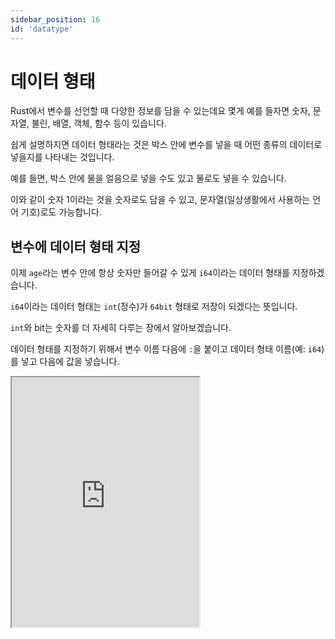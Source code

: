 ```yaml
---
sidebar_position: 16
id: 'datatype'
---
```


# 데이터 형태

Rust에서 변수를 선언할 때 다양한 정보를 담을 수 있는데요 몇게 예를 들자면 숫자, 문자열, 불린, 배열, 객체, 함수 등이 있습니다.

쉽게 설명하지면 데이터 형태라는 것은 박스 안에 변수를 넣을 때 어떤 종류의 데이터로 넣을지를 나타내는 것입니다.

예를 들면, 박스 안에 물을 얼음으로 넣을 수도 있고 물로도 넣을 수 있습니다.

이와 같이 숫자 1이라는 것을 숫자로도 담을 수 있고, 문자열(일상생활에서 사용하는 언어 기호)로도 가능합니다.

## 변수에 데이터 형태 지정

이제 `age`라는 변수 안에 항상 숫자만 들어갈 수 있게 `i64`이라는 데이터 형태를 지정하겠습니다.

`i64`이라는 데이터 형태는 `int`(정수)가 `64bit` 형태로 저장이 되겠다는 뜻입니다.

`int`와 bit는 숫자를 더 자세히 다루는 장에서 알아보겠습니다.

데이터 형태를 지정하기 위해서 변수 이름 다음에 `:`을 붙이고 데이터 형태 이름(예: `i64`)를 넣고 다음에 값을 넣습니다.

<iframe
  title="Rust Playground"
  src="https://play.rust-lang.org/?version=stable&mode=debug&edition=2021&code=fn%20main()%20%7B%0D%0A%20%20%20%20let%20age%3A%20i64%20%3D%2013%3B%0D%0A%20%20%20%20%0D%0A%20%20%20%20println!(%22%EB%82%98%EC%9D%B4%3A%20%7Bage%7D%22)%3B%0D%0A%20%20%20%20%0D%0A%20%20%20%20%2F%2F%EB%B0%91%20%EC%BD%94%EB%93%9C%EC%97%90%EC%84%9C%20%EC%97%90%EB%9F%AC%EA%B0%80%20%EC%83%9D%EA%B9%81%EB%8B%88%EB%8B%A4.%0D%0A%20%20%20%20%2F%2F%3C--%20(%EC%A7%80%EA%B8%88%20%27%2F%2F%27%EA%B0%80%20%EB%B6%99%EC%96%B4%20%EC%9E%88%EC%96%B4%EC%84%9C%20%EC%A3%BC%EC%84%9D%EC%9E%85%EB%8B%88%EB%8B%A4.%20%27%2F%2F%27%EC%99%80%20%EC%9D%B4%20%EA%B8%80%EC%9D%84%20%EC%A0%9C%EA%B1%B0%ED%95%98%EA%B3%A0%20%EC%8B%A4%ED%96%89%ED%95%B4%20%EB%B3%B4%EC%84%B8%EC%9A%94.)%20age%20%3D%20%22%EC%97%90%EB%9F%AC%EA%B0%80%20%EC%83%9D%EA%B9%81%EB%8B%88%EB%8B%A4.%20%EB%94%B0%EC%9B%80%ED%91%9C%EB%A1%9C%20%EB%91%98%EB%9F%AC%20%EC%8C%93%EC%9D%B8%20%EA%B2%83%EC%9D%80%20%27%EB%AC%B8%EC%9E%90%EC%97%B4%27%EC%9D%B4%EB%9D%BC%EA%B3%A0%20%EC%9D%BC%EC%83%81%EC%83%9D%ED%99%9C%EC%97%90%20%EC%82%AC%EC%9A%A9%ED%95%98%EB%8A%94%20%EB%AA%A8%EB%93%A0%20%EB%AC%B8%EC%9E%90%20%EA%B8%B0%ED%98%B8%EB%93%A4%EC%9D%84%20%EB%9C%BB%ED%95%A9%EB%8B%88%EB%8B%A4.%20%EC%9D%B4%EB%8A%94%20i64%EA%B0%80%20%EC%95%84%EB%8B%88%EB%AF%80%EB%A1%9C%20%EC%97%90%EB%9F%AC%EA%B0%80%20%EC%83%9D%EA%B9%81%EB%8B%88%EB%8B%A4!%22%3B%0D%0A%20%20%20%20%2F%2F%EC%9C%84%20%EC%BD%94%EB%93%9C%EC%97%90%EC%84%9C%20%EC%97%90%EB%9F%AC%EA%B0%80%20%EC%83%9D%EA%B9%81%EB%8B%88%EB%8B%A4.%0D%0A%7D"
  height="400"
/>

## 데이터 형태 종류 예시

### 스칼라 (한 값만 가지고 있음)

정수, 소수, 허수 등

문자열, 불리언, 문자

### 컴파운드 (여러 값)

정렬, 튜플, 벡터, 스택 등
